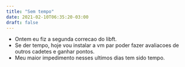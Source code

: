 ```yaml
---
title: "Sem tempo"
date: 2021-02-10T06:35:20-03:00
draft: false
---
```


- Ontem eu fiz a segunda correcao do libft.
- Se der tempo, hoje vou instalar a vm par poder fazer avaliacoes de outros cadetes e ganhar pontos.
- Meu maior impedimento nesses ultimos dias tem sido tempo.

